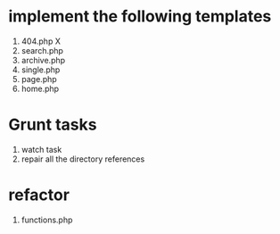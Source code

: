 # implement the following templates

1. 404.php X
2. search.php
3. archive.php
4. single.php
5. page.php
6. home.php

# Grunt tasks

1. watch task
2. repair all the directory references

# refactor

1. functions.php
